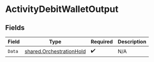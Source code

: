 # ActivityDebitWalletOutput


## Fields

| Field                                                                       | Type                                                                        | Required                                                                    | Description                                                                 |
| --------------------------------------------------------------------------- | --------------------------------------------------------------------------- | --------------------------------------------------------------------------- | --------------------------------------------------------------------------- |
| `Data`                                                                      | [shared.OrchestrationHold](../../../pkg/models/shared/orchestrationhold.md) | :heavy_check_mark:                                                          | N/A                                                                         |